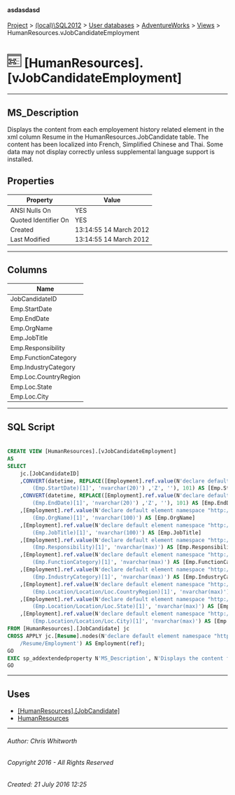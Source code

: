 #### asdasdasd

[Project](../../../../index.md) > [(local)\\SQL2012](../../../index.md) > [User databases](../../index.md) > [AdventureWorks](../index.md) > [Views](Views.md) > HumanResources.vJobCandidateEmployment

# ![Views](../../../../Images/View32.png) [HumanResources].[vJobCandidateEmployment]

---

## <a name="#description"></a>MS_Description

Displays the content from each employement history related element in the xml column Resume in the HumanResources.JobCandidate table. The content has been localized into French, Simplified Chinese and Thai. Some data may not display correctly unless supplemental language support is installed.

## <a name="#properties"></a>Properties

| Property | Value |
|---|---|
| ANSI Nulls On | YES |
| Quoted Identifier On | YES |
| Created | 13:14:55 14 March 2012 |
| Last Modified | 13:14:55 14 March 2012 |


---

## <a name="#columns"></a>Columns

| Name |
|---|
| JobCandidateID |
| Emp.StartDate |
| Emp.EndDate |
| Emp.OrgName |
| Emp.JobTitle |
| Emp.Responsibility |
| Emp.FunctionCategory |
| Emp.IndustryCategory |
| Emp.Loc.CountryRegion |
| Emp.Loc.State |
| Emp.Loc.City |


---

## <a name="#sqlscript"></a>SQL Script

```sql

CREATE VIEW [HumanResources].[vJobCandidateEmployment] 
AS 
SELECT 
    jc.[JobCandidateID] 
    ,CONVERT(datetime, REPLACE([Employment].ref.value(N'declare default element namespace "http://schemas.microsoft.com/sqlserver/2004/07/adventure-works/Resume"; 
        (Emp.StartDate)[1]', 'nvarchar(20)') ,'Z', ''), 101) AS [Emp.StartDate] 
    ,CONVERT(datetime, REPLACE([Employment].ref.value(N'declare default element namespace "http://schemas.microsoft.com/sqlserver/2004/07/adventure-works/Resume"; 
        (Emp.EndDate)[1]', 'nvarchar(20)') ,'Z', ''), 101) AS [Emp.EndDate] 
    ,[Employment].ref.value(N'declare default element namespace "http://schemas.microsoft.com/sqlserver/2004/07/adventure-works/Resume"; 
        (Emp.OrgName)[1]', 'nvarchar(100)') AS [Emp.OrgName]
    ,[Employment].ref.value(N'declare default element namespace "http://schemas.microsoft.com/sqlserver/2004/07/adventure-works/Resume"; 
        (Emp.JobTitle)[1]', 'nvarchar(100)') AS [Emp.JobTitle]
    ,[Employment].ref.value(N'declare default element namespace "http://schemas.microsoft.com/sqlserver/2004/07/adventure-works/Resume"; 
        (Emp.Responsibility)[1]', 'nvarchar(max)') AS [Emp.Responsibility]
    ,[Employment].ref.value(N'declare default element namespace "http://schemas.microsoft.com/sqlserver/2004/07/adventure-works/Resume"; 
        (Emp.FunctionCategory)[1]', 'nvarchar(max)') AS [Emp.FunctionCategory]
    ,[Employment].ref.value(N'declare default element namespace "http://schemas.microsoft.com/sqlserver/2004/07/adventure-works/Resume"; 
        (Emp.IndustryCategory)[1]', 'nvarchar(max)') AS [Emp.IndustryCategory]
    ,[Employment].ref.value(N'declare default element namespace "http://schemas.microsoft.com/sqlserver/2004/07/adventure-works/Resume"; 
        (Emp.Location/Location/Loc.CountryRegion)[1]', 'nvarchar(max)') AS [Emp.Loc.CountryRegion]
    ,[Employment].ref.value(N'declare default element namespace "http://schemas.microsoft.com/sqlserver/2004/07/adventure-works/Resume"; 
        (Emp.Location/Location/Loc.State)[1]', 'nvarchar(max)') AS [Emp.Loc.State]
    ,[Employment].ref.value(N'declare default element namespace "http://schemas.microsoft.com/sqlserver/2004/07/adventure-works/Resume"; 
        (Emp.Location/Location/Loc.City)[1]', 'nvarchar(max)') AS [Emp.Loc.City]
FROM [HumanResources].[JobCandidate] jc 
CROSS APPLY jc.[Resume].nodes(N'declare default element namespace "http://schemas.microsoft.com/sqlserver/2004/07/adventure-works/Resume"; 
    /Resume/Employment') AS Employment(ref);
GO
EXEC sp_addextendedproperty N'MS_Description', N'Displays the content from each employement history related element in the xml column Resume in the HumanResources.JobCandidate table. The content has been localized into French, Simplified Chinese and Thai. Some data may not display correctly unless supplemental language support is installed.', 'SCHEMA', N'HumanResources', 'VIEW', N'vJobCandidateEmployment', NULL, NULL
GO

```


---

## <a name="#uses"></a>Uses

* [[HumanResources].[JobCandidate]](../Tables/JobCandidate.md)
* [HumanResources](../Security/Schemas/HumanResources.md)


---

###### Author:  Chris Whitworth

###### Copyright 2016 - All Rights Reserved

###### Created: 21 July 2016 12:25

